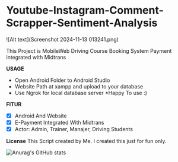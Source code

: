 # Youtube-Instagram-Comment-Scrapper-Sentiment-Analysis

![Alt text](Screenshot 2024-11-13 013241.png)

This Project is MobileWeb Driving Course Booking System Payment integrated with Midtrans

**USAGE**
* Open Android Folder to Android Studio
* Website Path at xampp and upload to your database
* Use Ngrok for local database server
*Happy To use :)

**FITUR**
- [x] Android And Website
- [x] E-Payment Integrated With Midtrans
- [x] Actor: Admin, Trainer, Manajer, Driving Students

**License**
This Script created by Me. I created this just for fun only.

![Anurag's GitHub stats](https://github-readme-stats.vercel.app/api?username=parma03&theme=vue-dark&show_icons=true)
